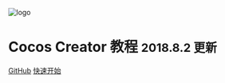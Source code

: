 ![logo](_images/cocos_creator.png)
# Cocos Creator 教程 <small>2018.8.2 更新</small>


[GitHub](https://github.com/potato47/cocos-creator-tutorial/)
[快速开始](#quick-start)